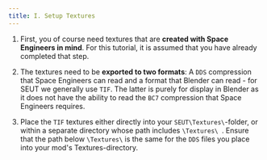 ```yaml
---
title: I. Setup Textures
---
```

1. First, you of course need textures that are **created with Space Engineers in mind**. For this tutorial, it is assumed that you have already completed that step. 

2. The textures need to be **exported to two formats**: A `DDS` compression that Space Engineers can read and a format that Blender can read - for SEUT we generally use `TIF`. The latter is purely for display in Blender as it does not have the ability to read the `BC7` compression that Space Engineers requires.

3. Place the `TIF` textures either directly into your `SEUT\Textures\`-folder, or within a separate directory whose path includes `\Textures\ `. Ensure that the path below `\Textures\` is the same for the `DDS` files you place into your mod's Textures-directory.
<br><br/>